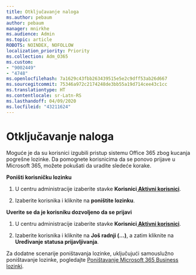 ```yaml
---
title: Otključavanje naloga
ms.author: pebaum
author: pebaum
manager: mnirkhe
ms.audience: Admin
ms.topic: article
ROBOTS: NOINDEX, NOFOLLOW
localization_priority: Priority
ms.collection: Adm_O365
ms.custom:
- "9002449"
- "4748"
ms.openlocfilehash: 7a1629c43fbb263439515e5e2c9dff53ab26d667
ms.sourcegitcommit: 75346a972c2174248de3bb55a19d714cee43c1cc
ms.translationtype: HT
ms.contentlocale: sr-Latn-RS
ms.lasthandoff: 04/09/2020
ms.locfileid: "43211624"
---
```

# <a name="unlocking-an-account"></a>Otključavanje naloga

Moguće je da su korisnici izgubili pristup sistemu Office 365 zbog kucanja pogrešne lozinke. Da pomognete korisnicima da se ponovo prijave u Microsoft 365, možete pokušati da uradite sledeće korake.

**Poništi korisničku lozinku**

1. U centru administracije izaberite stavke **Korisnici[ Aktivni korisnici](https://admin.microsoft.com/Adminportal/Home?source=applauncher#/users)**.

2. Izaberite korisnika i kliknite na **poništite lozinku**.

**Uverite se da je korisniku dozvoljeno da se prijavi**

1. U centru administracije izaberite stavke **Korisnici[ Aktivni korisnici](https://admin.microsoft.com/Adminportal/Home?source=applauncher#/users)**.

2. Izaberite korisnika i kliknite na **Još radnji (...)**, a zatim kliknite na **Uređivanje statusa prijavljivanja**. 

Za dodatne scenarije poništavanja lozinke, uključujući samouslužno poništavanje lozinke, pogledajte [Poništavanje Microsoft 365 Business lozinki](https://docs.microsoft.com/microsoft-365/admin/add-users/reset-passwords?view=o365-worldwide).
